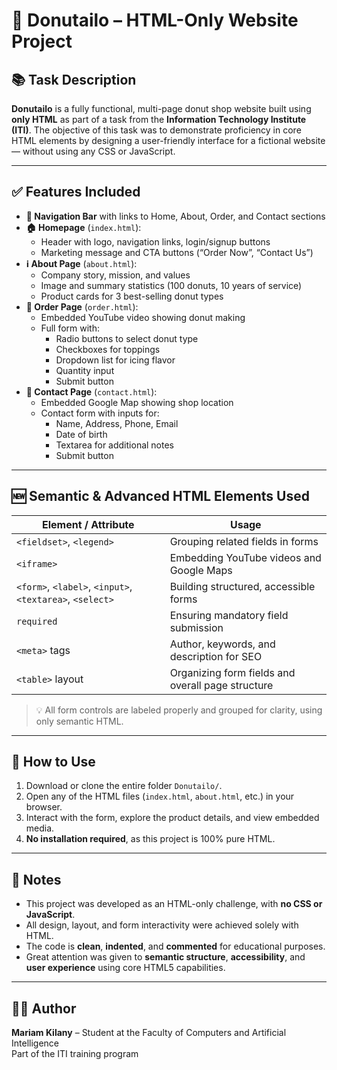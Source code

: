 # 🍩 Donutailo – HTML-Only Website Project

## 📚 Task Description

**Donutailo** is a fully functional, multi-page donut shop website built using **only HTML** as part of a task from the **Information Technology Institute (ITI)**. The objective of this task was to demonstrate proficiency in core HTML elements by designing a user-friendly interface for a fictional website — without using any CSS or JavaScript.

---

## ✅ Features Included

- **🧭 Navigation Bar** with links to Home, About, Order, and Contact sections
- **🏠 Homepage** (`index.html`):
  - Header with logo, navigation links, login/signup buttons
  - Marketing message and CTA buttons (“Order Now”, “Contact Us”)
- **ℹ️ About Page** (`about.html`):
  - Company story, mission, and values
  - Image and summary statistics (100 donuts, 10 years of service)
  - Product cards for 3 best-selling donut types
- **🛒 Order Page** (`order.html`):
  - Embedded YouTube video showing donut making
  - Full form with:
    - Radio buttons to select donut type
    - Checkboxes for toppings
    - Dropdown list for icing flavor
    - Quantity input
    - Submit button
- **📍 Contact Page** (`contact.html`):
  - Embedded Google Map showing shop location
  - Contact form with inputs for:
    - Name, Address, Phone, Email
    - Date of birth
    - Textarea for additional notes
    - Submit button

---

## 🆕 Semantic & Advanced HTML Elements Used

| Element / Attribute        | Usage                                                                 |
|----------------------------|------------------------------------------------------------------------|
| `<fieldset>`, `<legend>`   | Grouping related fields in forms                                       |
| `<iframe>`                 | Embedding YouTube videos and Google Maps                               |
| `<form>`, `<label>`, `<input>`, `<textarea>`, `<select>` | Building structured, accessible forms |
| `required`                 | Ensuring mandatory field submission                                   |
| `<meta>` tags              | Author, keywords, and description for SEO                             |
| `<table>` layout           | Organizing form fields and overall page structure                     |

> 💡 All form controls are labeled properly and grouped for clarity, using only semantic HTML.

---

## 🚀 How to Use

1. Download or clone the entire folder `Donutailo/`.
2. Open any of the HTML files (`index.html`, `about.html`, etc.) in your browser.
3. Interact with the form, explore the product details, and view embedded media.
4. **No installation required**, as this project is 100% pure HTML.

---

## 📌 Notes

- This project was developed as an HTML-only challenge, with **no CSS or JavaScript**.
- All design, layout, and form interactivity were achieved solely with HTML.
- The code is **clean**, **indented**, and **commented** for educational purposes.
- Great attention was given to **semantic structure**, **accessibility**, and **user experience** using core HTML5 capabilities.

---

## 👩‍💻 Author

**Mariam Kilany** – Student at the Faculty of Computers and Artificial Intelligence  
Part of the ITI training program  